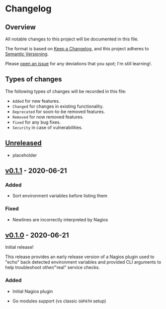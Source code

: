# Changelog

## Overview

All notable changes to this project will be documented in this file.

The format is based on [Keep a
Changelog](https://keepachangelog.com/en/1.0.0/), and this project adheres to
[Semantic Versioning](https://semver.org/spec/v2.0.0.html).

Please [open an issue](https://github.com/atc0005/nagios-debug/issues) for any
deviations that you spot; I'm still learning!.

## Types of changes

The following types of changes will be recorded in this file:

- `Added` for new features.
- `Changed` for changes in existing functionality.
- `Deprecated` for soon-to-be removed features.
- `Removed` for now removed features.
- `Fixed` for any bug fixes.
- `Security` in case of vulnerabilities.

## [Unreleased]

- placeholder

## [v0.1.1] - 2020-06-21

### Added

- Sort environment variables before listing them

### Fixed

- Newlines are incorrectly interpreted by Nagios

## [v0.1.0] - 2020-06-21

Initial release!

This release provides an early release version of a Nagios plugin used to
"echo" back detected environment variables and provided CLI arguments to help
troubleshoot other/"real" service checks.

### Added

- Initial Nagios plugin

- Go modules support (vs classic `GOPATH` setup)

[Unreleased]: https://github.com/atc0005/nagios-debug/compare/v0.1.1...HEAD
[v0.1.1]: https://github.com/atc0005/nagios-debug/releases/tag/v0.1.1
[v0.1.0]: https://github.com/atc0005/nagios-debug/releases/tag/v0.1.0
